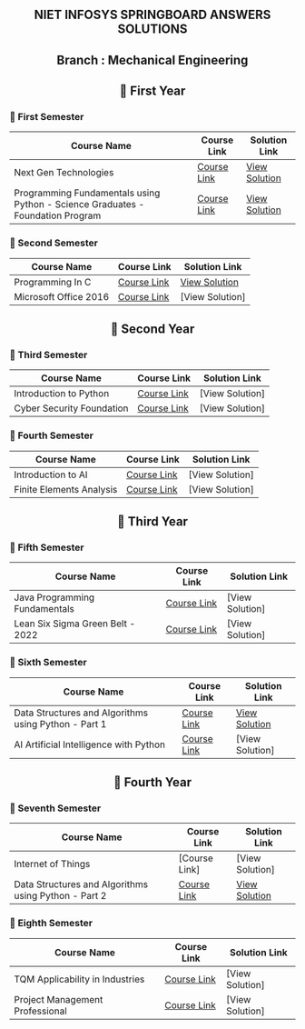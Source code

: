 <div align="center">

  ## NIET INFOSYS SPRINGBOARD ANSWERS SOLUTIONS

  ## Branch : Mechanical Engineering

  ## 🔷 First Year  

</div>

### 🔸 First Semester

| Course Name                                      | Course Link | Solution Link |
|------------------------------------------------|-------------|---------------|
| Next Gen Technologies                        | [Course Link](https://infyspringboard.onwingspan.com/web/en/app/toc/lex_auth_01255932461115801653_shared/overview) | [View Solution](https://github.com/DevGoyalG/NIET-Infosys-Springboard/tree/main/Next%20Gen%20Technologies) |
| Programming Fundamentals using Python - Science Graduates - Foundation Program                 | [Course Link](https://infyspringboard.onwingspan.com/web/en/app/toc/lex_auth_0127412552654028801068_shared/overview) | [View Solution](https://github.com/DevGoyalG/NIET-Infosys-Springboard/tree/main/Programming%20Fundamentals%20using%20Python%20-%20Science%20Graduates%20-%20Foundation%20Program) |

### 🔸 Second Semester

| Course Name                                      | Course Link | Solution Link |
|------------------------------------------------|-------------|---------------|
| Programming In C                        | [Course Link](https://infyspringboard.onwingspan.com/web/en/app/toc/lex_auth_012996602861608960271_shared/overview) | [View Solution](https://github.com/DevGoyalG/NIET-Infosys-Springboard/tree/main/Programming%20in%20C) |
| Microsoft Office 2016                 | [Course Link](https://infyspringboard.onwingspan.com/web/en/app/toc/lex_auth_01384339925970944038247_shared/overview) | [View Solution] |

<div align="center">
  
  ## 🔷 Second Year
  
</div>

### 🔸 Third Semester

| Course Name                                      | Course Link | Solution Link |
|------------------------------------------------|-------------|---------------|
| Introduction to Python                     | [Course Link](https://infyspringboard.onwingspan.com/web/en/app/toc/lex_auth_012664745277808640481_shared/overview) | [View Solution] |
| Cyber Security Foundation                  | [Course Link](https://infyspringboard.onwingspan.com/web/en/app/toc/lex_auth_0130752807862845445_shared/overview) | [View Solution] |

### 🔸 Fourth Semester

| Course Name                                      | Course Link | Solution Link |
|------------------------------------------------|-------------|---------------|
| Introduction to AI                           | [Course Link](https://infyspringboard.onwingspan.com/web/en/app/toc/lex_auth_014157703739318272212/overview) | [View Solution] |
| Finite Elements Analysis                   | [Course Link](https://infyspringboard.onwingspan.com/web/en/app/toc/lex_auth_01257062840308531232_shared/overview) | [View Solution] |

<div align="center">
  
  ## 🔷 Third Year
  
</div>

### 🔸 Fifth Semester

| Course Name                                      | Course Link | Solution Link |
|------------------------------------------------  |-------------|---------------|
| Java Programming Fundamentals                          | [Course Link](https://infyspringboard.onwingspan.com/web/en/app/toc/lex_29959473947367270000_shared/overview) | [View Solution] |
| Lean Six Sigma Green Belt - 2022                          | [Course Link](https://infyspringboard.onwingspan.com/web/en/app/toc/lex_auth_013841673346179072818_shared/overview) | [View Solution] |

### 🔸 Sixth Semester

| Course Name                                      | Course Link | Solution Link |
|------------------------------------------------  |-------------|---------------|
| Data Structures and Algorithms using Python - Part 1                         | [Course Link](https://infyspringboard.onwingspan.com/web/en/app/toc/lex_auth_0125409699132620801065_shared/overview) | [View Solution](https://github.com/DevGoyalG/NIET-Infosys-Springboard/tree/main/Data%20Structures%20and%20Algorithms%20using%20Python%20-%20Part%201) |
| AI Artificial Intelligence with Python                          | [Course Link](https://infyspringboard.onwingspan.com/web/en/app/toc/lex_auth_01384279663126937623575_shared/overview) | [View Solution] |

<div align="center">
  
  ## 🔷 Fourth Year
  
</div>

### 🔸 Seventh Semester

| Course Name                                      | Course Link | Solution Link |
|------------------------------------------------|-------------|---------------|
| Internet of Things                          | [Course Link] | [View Solution] |
| Data Structures and Algorithms using Python - Part 2 | [Course Link](https://infyspringboard.onwingspan.com/web/en/app/toc/lex_auth_0127667384693882883448_shared/overview) | [View Solution](https://github.com/DevGoyalG/NIET-Infosys-Springboard/tree/main/Data%20Structures%20and%20Algorithms%20using%20Python%20-%20Part%202) |

### 🔸 Eighth Semester

| Course Name                                      | Course Link | Solution Link |
|------------------------------------------------|-------------|---------------|
| TQM Applicability in Industries                        | [Course Link](https://infyspringboard.onwingspan.com/web/en/app/toc/lex_auth_0138418372728258565461_shared/overview) | [View Solution] |
| Project Management Professional | [Course Link](https://infyspringboard.onwingspan.com/web/en/app/toc/lex_auth_0138419293806182408144_shared/overview) | [View Solution] |
